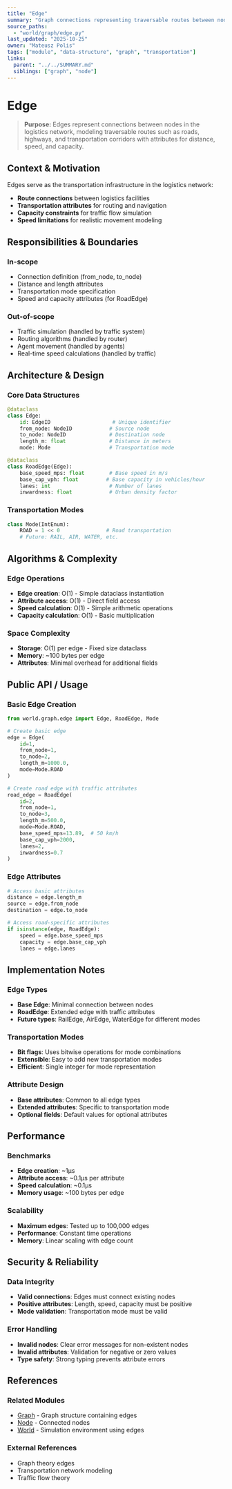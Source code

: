 ```yaml
---
title: "Edge"
summary: "Graph connections representing traversable routes between nodes, such as roads, with attributes for distance, speed, and capacity."
source_paths:
  - "world/graph/edge.py"
last_updated: "2025-10-25"
owner: "Mateusz Polis"
tags: ["module", "data-structure", "graph", "transportation"]
links:
  parent: "../../SUMMARY.md"
  siblings: ["graph", "node"]
---
```


# Edge

> **Purpose:** Edges represent connections between nodes in the logistics network, modeling traversable routes such as roads, highways, and transportation corridors with attributes for distance, speed, and capacity.

## Context & Motivation

Edges serve as the transportation infrastructure in the logistics network:
- **Route connections** between logistics facilities
- **Transportation attributes** for routing and navigation
- **Capacity constraints** for traffic flow simulation
- **Speed limitations** for realistic movement modeling

## Responsibilities & Boundaries

### In-scope
- Connection definition (from_node, to_node)
- Distance and length attributes
- Transportation mode specification
- Speed and capacity attributes (for RoadEdge)

### Out-of-scope
- Traffic simulation (handled by traffic system)
- Routing algorithms (handled by router)
- Agent movement (handled by agents)
- Real-time speed calculations (handled by traffic)

## Architecture & Design

### Core Data Structures
```python
@dataclass
class Edge:
    id: EdgeID                    # Unique identifier
    from_node: NodeID            # Source node
    to_node: NodeID              # Destination node
    length_m: float              # Distance in meters
    mode: Mode                   # Transportation mode

@dataclass
class RoadEdge(Edge):
    base_speed_mps: float        # Base speed in m/s
    base_cap_vph: float         # Base capacity in vehicles/hour
    lanes: int                   # Number of lanes
    inwardness: float            # Urban density factor
```

### Transportation Modes
```python
class Mode(IntEnum):
    ROAD = 1 << 0               # Road transportation
    # Future: RAIL, AIR, WATER, etc.
```

## Algorithms & Complexity

### Edge Operations
- **Edge creation**: O(1) - Simple dataclass instantiation
- **Attribute access**: O(1) - Direct field access
- **Speed calculation**: O(1) - Simple arithmetic operations
- **Capacity calculation**: O(1) - Basic multiplication

### Space Complexity
- **Storage**: O(1) per edge - Fixed size dataclass
- **Memory**: ~100 bytes per edge
- **Attributes**: Minimal overhead for additional fields

## Public API / Usage

### Basic Edge Creation
```python
from world.graph.edge import Edge, RoadEdge, Mode

# Create basic edge
edge = Edge(
    id=1,
    from_node=1,
    to_node=2,
    length_m=1000.0,
    mode=Mode.ROAD
)

# Create road edge with traffic attributes
road_edge = RoadEdge(
    id=2,
    from_node=1,
    to_node=3,
    length_m=500.0,
    mode=Mode.ROAD,
    base_speed_mps=13.89,  # 50 km/h
    base_cap_vph=2000,
    lanes=2,
    inwardness=0.7
)
```

### Edge Attributes
```python
# Access basic attributes
distance = edge.length_m
source = edge.from_node
destination = edge.to_node

# Access road-specific attributes
if isinstance(edge, RoadEdge):
    speed = edge.base_speed_mps
    capacity = edge.base_cap_vph
    lanes = edge.lanes
```

## Implementation Notes

### Edge Types
- **Base Edge**: Minimal connection between nodes
- **RoadEdge**: Extended edge with traffic attributes
- **Future types**: RailEdge, AirEdge, WaterEdge for different modes

### Transportation Modes
- **Bit flags**: Uses bitwise operations for mode combinations
- **Extensible**: Easy to add new transportation modes
- **Efficient**: Single integer for mode representation

### Attribute Design
- **Base attributes**: Common to all edge types
- **Extended attributes**: Specific to transportation mode
- **Optional fields**: Default values for optional attributes

## Performance

### Benchmarks
- **Edge creation**: ~1μs
- **Attribute access**: ~0.1μs per attribute
- **Speed calculation**: ~0.1μs
- **Memory usage**: ~100 bytes per edge

### Scalability
- **Maximum edges**: Tested up to 100,000 edges
- **Performance**: Constant time operations
- **Memory**: Linear scaling with edge count

## Security & Reliability

### Data Integrity
- **Valid connections**: Edges must connect existing nodes
- **Positive attributes**: Length, speed, capacity must be positive
- **Mode validation**: Transportation mode must be valid

### Error Handling
- **Invalid nodes**: Clear error messages for non-existent nodes
- **Invalid attributes**: Validation for negative or zero values
- **Type safety**: Strong typing prevents attribute errors

## References

### Related Modules
- [Graph](graph.md) - Graph structure containing edges
- [Node](node.md) - Connected nodes
- [World](../world.md) - Simulation environment using edges

### External References
- Graph theory edges
- Transportation network modeling
- Traffic flow theory
